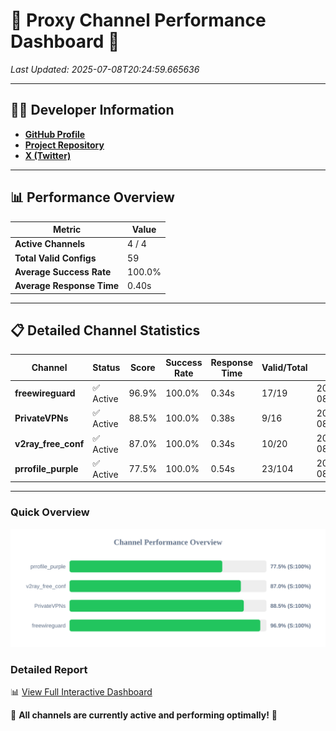 # 🌟 Proxy Channel Performance Dashboard 🌟

_Last Updated: 2025-07-08T20:24:59.665636_

---

## 👩‍💻 Developer Information

- **[GitHub Profile](https://github.com/4n0nymou3)**  
- **[Project Repository](https://github.com/4n0nymou3/multi-proxy-config-fetcher)**  
- **[X (Twitter)](https://x.com/4n0nymou3)**  

---

## 📊 Performance Overview

| Metric                | Value       |
|-----------------------|-------------|
| **Active Channels**   | 4 / 4       |
| **Total Valid Configs** | 59          |
| **Average Success Rate** | 100.0%      |
| **Average Response Time** | 0.40s       |

---

## 📋 Detailed Channel Statistics

| Channel          | Status     | Score  | Success Rate | Response Time | Valid/Total | Last Success               |
|------------------|------------|--------|--------------|---------------|-------------|----------------------------|
| **freewireguard**  | ✅ Active  | 96.9%  | 100.0% | 0.34s         | 17/19       | 2025-07-08T20:24:59.663692 |
| **PrivateVPNs**  | ✅ Active  | 88.5%  | 100.0% | 0.38s         | 9/16       | 2025-07-08T20:24:59.297074 |
| **v2ray_free_conf**  | ✅ Active  | 87.0%  | 100.0% | 0.34s         | 10/20       | 2025-07-08T20:24:58.871840 |
| **prrofile_purple**  | ✅ Active  | 77.5%  | 100.0% | 0.54s         | 23/104       | 2025-07-08T20:24:58.412454 |

---

### Quick Overview
<div align="center">
  <a href="https://raw.githubusercontent.com/nullluser/NullRepo/refs/heads/main/assets/channel_stats_chart.svg">
    <img src="https://raw.githubusercontent.com/nullluser/NullRepo/refs/heads/main/assets/channel_stats_chart.svg" alt="Source Performance Statistics" width="800">
  </a>
</div>

### Detailed Report
📊 [View Full Interactive Dashboard](https://htmlpreview.github.io/?https://github.com/nullluser/NullRepo/blob/main/assets/performance_report.html)

🎉 **All channels are currently active and performing optimally!** 🎉
